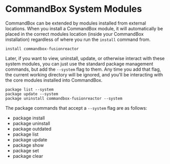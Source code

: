 # CommandBox System Modules

CommandBox can be extended by modules installed from external locations.  When you install a CommandBox module, it will automatically be placed in the correct modules location (inside your CommandBox installation) regardless of where you run the `install` command from.

```
install commandbox-fusionreactor
```

Later, if you want to view, uninstall, update, or otherwise interact with these system modules, you can just use the standard package management commands, but add the `--system` flag to them.  Any time you add that flag, the current working directory will be ignored, and you'll be interacting with the core modules installed into CommandBox.

```
package list --system
package update --system
package uninstall commandbox-fusionreactor --system
```

The package commands that accept a `--system` flag are as follows:

* package install
* package uninstall
* package outdated
* package list
* package update
* package show
* package set
* package clear